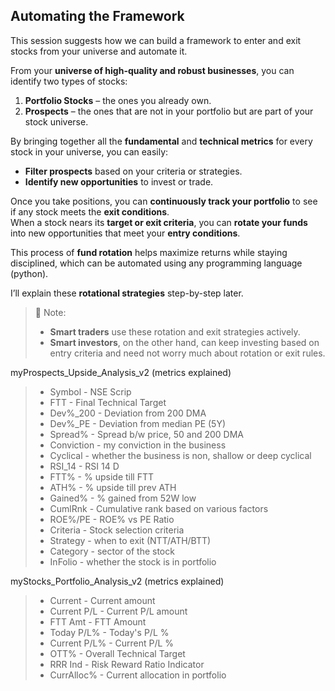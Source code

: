 ## Automating the Framework

This session suggests how we can build a framework to enter and exit stocks from your universe and automate it.

From your **universe of high-quality and robust businesses**, you can identify two types of stocks:

1. **Portfolio Stocks** – the ones you already own.  
2. **Prospects** – the ones that are not in your portfolio but are part of your stock universe.

By bringing together all the **fundamental** and **technical metrics** for every stock in your universe, you can easily:

- **Filter prospects** based on your criteria or strategies.  
- **Identify new opportunities** to invest or trade.

Once you take positions, you can **continuously track your portfolio** to see if any stock meets the **exit conditions**.  
When a stock nears its **target or exit criteria**, you can **rotate your funds** into new opportunities that meet your **entry conditions**.

This process of **fund rotation** helps maximize returns while staying disciplined, which can be automated using any programming language (python).

I’ll explain these **rotational strategies** step-by-step later.

> 🧠 Note:  
> - **Smart traders** use these rotation and exit strategies actively.  
> - **Smart investors**, on the other hand, can keep investing based on entry criteria and need not worry much about rotation or exit rules.


myProspects_Upside_Analysis_v2 (metrics explained)

> - Symbol - NSE Scrip
> - FTT - Final Technical Target
> - Dev%_200 - Deviation from 200 DMA
> - Dev%_PE - Deviation from median PE (5Y)
> - Spread% - Spread b/w price, 50 and 200 DMA
> - Conviction - my conviction in the business
> - Cyclical - whether the business is non, shallow or deep cyclical
> - RSI_14 - RSI 14 D
> - FTT% - % upside till FTT
> - ATH% - % upside till prev ATH
> - Gained% - % gained from 52W low
> - CumlRnk - Cumulative rank based on various factors
> - ROE%/PE - ROE% vs PE Ratio
> - Criteria - Stock selection criteria
> - Strategy - when to exit (NTT/ATH/BTT)
> - Category - sector of the stock
> - InFolio - whether the stock is in portfolio

myStocks_Portfolio_Analysis_v2 (metrics explained)

> - Current - Current amount 
> - Current P/L - Current P/L amount
> - FTT Amt - FTT Amount 
> - Today P/L% - Today's P/L %
> - Current P/L% - Current P/L %
> - OTT% - Overall Technical Target
> - RRR Ind - Risk Reward Ratio Indicator
> - CurrAlloc% - Current allocation in portfolio

